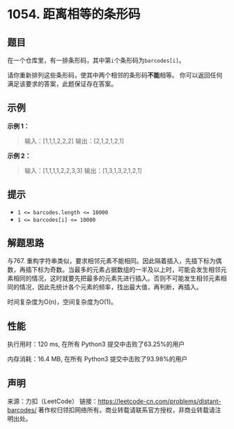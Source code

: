 # 1054. 距离相等的条形码

## 题目

在一个仓库里，有一排条形码，其中第`i`个条形码为`barcodes[i]`。

请你重新排列这些条形码，使其中两个相邻的条形码**不能**相等。 你可以返回任何满足该要求的答案，此题保证存在答案。

## 示例

**示例 1：**

> 输入：[1,1,1,2,2,2]
> 输出：[2,1,2,1,2,1]

**示例 2：**

> 输入：[1,1,1,1,2,2,3,3]
> 输出：[1,3,1,3,2,1,2,1]

## 提示

* `1 <= barcodes.length <= 10000`
* `1 <= barcodes[i] <= 10000`

## 解题思路

与767. 重构字符串类似，要求相邻元素不能相同。因此隔着插入，先插下标为偶数，再插下标为奇数。当最多的元素占据数组的一半及以上时，可能会发生相邻元素相同的情况，这时就要先把最多的元素先进行插入。否则不可能发生相邻元素相同的情况，因此先统计各个元素的频率，找出最大值，再判断，再插入。

时间复杂度为O(n)，空间复杂度为O(1)。

## 性能

执行用时：120 ms, 在所有 Python3 提交中击败了63.25%的用户

内存消耗：16.4 MB, 在所有 Python3 提交中击败了93.98%的用户

## 声明

来源：力扣（LeetCode）
链接：https://leetcode-cn.com/problems/distant-barcodes/
著作权归领扣网络所有。商业转载请联系官方授权，非商业转载请注明出处。